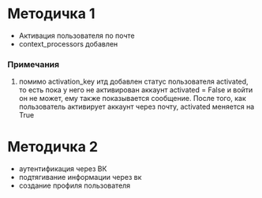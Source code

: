 # Методичка 1
- Активация пользователя по почте
- context_processors добавлен
### Примечания
1. помимо activation_key итд добавлен статус пользователя activated, то есть пока у него не активирован аккаунт activated = False и войти он не может, ему также показывается сообщение. После того, как пользователь активирует аккаунт через почту, activated меняется на True

# Методичка 2
- аутентификация через ВК
- подтягивание информации через вк
- создание профиля пользователя